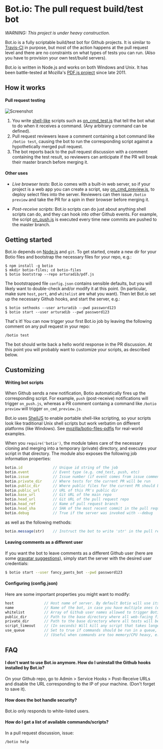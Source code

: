 # Bot.io: The pull request build/test bot


_WARNING: This project is under heavy construction._


Bot.io is a fully scriptable build/test bot for Github projects. It is similar to [Travis-CI](https://github.com/travis-ci/travis-ci) in purpose, but most of the action happens at the pull request level and there are no constraints on what types of tests you can run. (Also you have to provision your own test/build servers).

Bot.io is written in Node.js and works on both Windows and Unix. It has been battle-tested at Mozilla's [PDF.js project](http://github.com/mozilla/pdf.js) since late 2011.






## How it works

#### Pull request testing

![Screenshot](https://github.com/arturadib/botio/raw/master/screenshot.png)

1. You write [shell-like](http://github.com/arturadib/shelljs) scripts such as [on_cmd_test.js](https://github.com/arturadib/botio/blob/master/bootstrap/on_cmd_test.js) that tell the bot what to do when it receives a command. (Any arbitrary command can be defined).
2. Pull request reviewers leave a comment containing a bot command like `/botio test`, causing the bot to run the corresponding script against a hypothetically merged pull request.
3. The bot reports back to the pull request discussion with a comment containing the test result, so reviewers can anticipate if the PR will break their master branch before merging it.



#### Other uses

+ _Live browser tests:_ Bot.io comes with a built-in web server, so if your project is a web app you can create a script, say [on_cmd_preview.js](https://github.com/arturadib/botio/blob/master/bootstrap/on_cmd_preview.js), to deploy select files into the server. Reviewers can then issue `/botio preview` and take the PR for a spin in their browser before merging it.

+ _Post-receive scripts:_ Bot.io scripts can do just about anything shell scripts can do, and they can hook into other Github events. For example, the script [on_push.js](https://github.com/arturadib/botio/blob/master/bootstrap/on_push.js) is executed every time new commits are pushed to the master branch.








## Getting started

Bot.io depends on [Node.js](https://github.com/joyent/node) and `git`. To get started, create a new dir for your Botio files and bootstrap the necessary files for your repo, e.g.:

```
$ npm install -g botio
$ mkdir botio-files; cd botio-files
$ botio bootstrap --repo arturadib/pdf.js
```

The bootstrapped file `config.json` contains sensible defaults, but you will likely want to double-check and/or modify it at this point. (In particular, make sure `host`, `port`, and `whitelist` are what you want). Then let Bot.io set up the necessary Github hooks, and start the server, e.g.:

```
$ botio sethooks --user arturadib --pwd password123
$ botio start --user arturadib --pwd password123
```

That's it! You can now trigger your first Bot.io job by leaving the following comment on any pull request in your repo:

```
/botio test
```

The bot should write back a hello world response in the PR discussion. At this point you will probably want to customize your scripts, as described below.










## Customizing

#### Writing bot scripts

When Github sends a new notification, Botio automatically fires up the corresponding script. For example, `push` (post-receive) notifications will trigger `on_push.js`, whereas a PR comment containg a command like `/botio preview` will trigger `on_cmd_preview.js`.

Bot.io uses [ShellJS](http://github.com/arturadib/shelljs) to enable portable shell-like scripting, so your scripts look like traditional Unix shell scripts but work verbatim on different platforms (like Windows). See [mozilla/botio-files-pdfjs](http://github.com/mozilla/botio-files-pdfjs) for real-world examples.

When you `require('botio')`, the module takes care of the necessary cloning and merging into a temporary (private) directory, and executes your script in that directory. The module also exposes the following job information properties:

```javascript
botio.id              // Unique id string of the job
botio.event           // Event type (e.g. cmd_test, push, etc)
botio.issue           // Issue number (if event comes from issue comment or pull request)
botio.private_dir     // Where tests for the current PR will be run
botio.public_dir      // Where public files for the current PR should be stored
botio.public_url      // URL of this PR's public dir
botio.base_url        // Git URL of the main repo
botio.head_url        // Git URL of the pull request repo
botio.head_ref        // Name of pull request branch
botio.head_sha        // SHA of the most recent commit in the pull request
botio.debug           // True if the server was invoked with --debug
```

as well as the following methods:

```javascript
botio.message(str)    // Instruct the bot to write 'str' in the pull request response
```


#### Leaving comments as a different user

If you want the bot to leave comments as a different Github user (here are some [gravatar suggestions](http://www.iconfinder.com/search/?q=robot)), simply start the server with the desired user credentials:

```bash
$ botio start --user fancy_pants_bot --pwd password123
```

#### Configuring (config.json)

Here are some important properties you might want to modify:

```javascript
host              // Host name of server. By default Botio will use its public IP
name              // Name of the bot, in case you have multiple ones (e.g. `Bot.io-Windows`, `Bot.io-Linux`, etc)
whitelist         // Array of Github user names allowed to trigger Botio commands via pull request comments
public_dir        // Path to the base directory where all web-facing files should be stored
private_dir       // Path to the base directory where all tests will be run
script_timeout    // (In seconds) Will kill any script that takes longer than this
use_queue         // Set to true if commands should be run in a queue, i.e. not concurrently
                  // (Useful when commands are too memory/CPU heavy, e.g. browser tests)
```









## FAQ


#### I don't want to use Bot.io anymore. How do I uninstall the Github hooks installed by Bot.io?

On your Github repo, go to Admin > Service Hooks > Post-Receive URLs and disable the URL corresponding to the IP of your machine. (Don't forget to save it).


#### How does the bot handle security?

Bot.io only responds to white-listed users.


#### How do I get a list of available commands/scripts?

In a pull request discussion, issue:

```
/botio help
```
